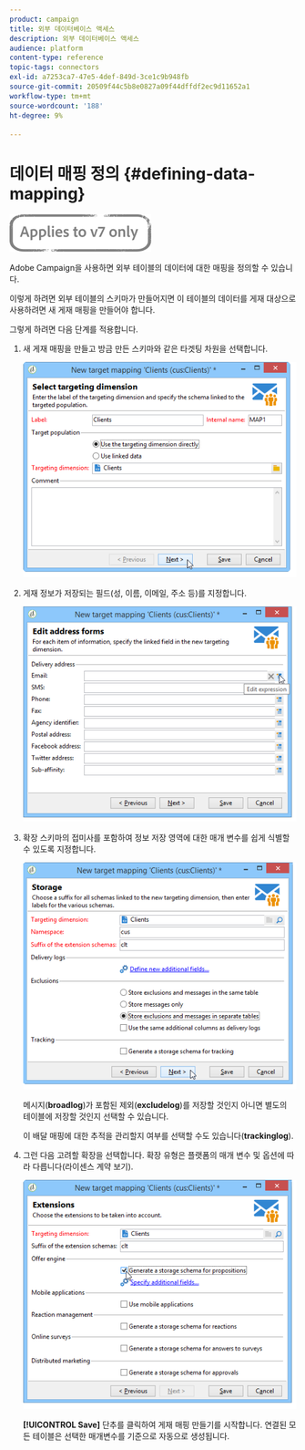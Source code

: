 ```yaml
---
product: campaign
title: 외부 데이터베이스 액세스
description: 외부 데이터베이스 액세스
audience: platform
content-type: reference
topic-tags: connectors
exl-id: a7253ca7-47e5-4def-849d-3ce1c9b948fb
source-git-commit: 20509f44c5b8e0827a09f44dffdf2ec9d11652a1
workflow-type: tm+mt
source-wordcount: '188'
ht-degree: 9%

---
```


# 데이터 매핑 정의 {#defining-data-mapping}

![](../../assets/v7-only.svg)

Adobe Campaign을 사용하면 외부 테이블의 데이터에 대한 매핑을 정의할 수 있습니다.

이렇게 하려면 외부 테이블의 스키마가 만들어지면 이 테이블의 데이터를 게재 대상으로 사용하려면 새 게재 매핑을 만들어야 합니다.

그렇게 하려면 다음 단계를 적용합니다.

1. 새 게재 매핑을 만들고 방금 만든 스키마와 같은 타겟팅 차원을 선택합니다.

   ![](assets/wf_new_mapping_create_fda.png)

1. 게재 정보가 저장되는 필드(성, 이름, 이메일, 주소 등)를 지정합니다.

   ![](assets/wf_new_mapping_define_join.png)

1. 확장 스키마의 접미사를 포함하여 정보 저장 영역에 대한 매개 변수를 쉽게 식별할 수 있도록 지정합니다.

   ![](assets/wf_new_mapping_define_names.png)

   메시지(**broadlog**)가 포함된 제외(**excludelog**)를 저장할 것인지 아니면 별도의 테이블에 저장할 것인지 선택할 수 있습니다.

   이 배달 매핑에 대한 추적을 관리할지 여부를 선택할 수도 있습니다(**trackinglog**).

1. 그런 다음 고려할 확장을 선택합니다. 확장 유형은 플랫폼의 매개 변수 및 옵션에 따라 다릅니다(라이센스 계약 보기).

   ![](assets/wf_new_mapping_define_extensions.png)

   **[!UICONTROL Save]** 단추를 클릭하여 게재 매핑 만들기를 시작합니다. 연결된 모든 테이블은 선택한 매개변수를 기준으로 자동으로 생성됩니다.
